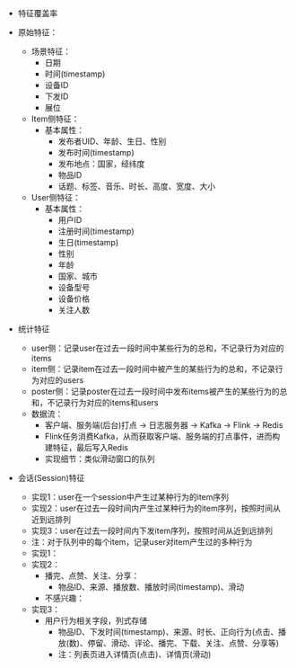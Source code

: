 
* 特征覆盖率
* 原始特征：
  * 场景特征：
    * 日期
    * 时间(timestamp)
    * 设备ID
    * 下发ID
    * 展位
  * Item侧特征：
    * 基本属性：
      * 发布者UID、年龄、生日、性别
      * 发布时间(timestamp)
      * 发布地点：国家，经纬度
      * 物品ID
      * 话题、标签、音乐、时长、高度、宽度、大小
  * User侧特征：
    * 基本属性：
      * 用户ID
      * 注册时间(timestamp)
      * 生日(timestamp)
      * 性别
      * 年龄
      * 国家、城市
      * 设备型号
      * 设备价格
      * 关注人数



* 统计特征
  * user侧：记录user在过去一段时间中某些行为的总和，不记录行为对应的items
  * item侧：记录item在过去一段时间中被产生的某些行为的总和，不记录行为对应的users
  * poster侧：记录poster在过去一段时间中发布items被产生的某些行为的总和，不记录行为对应的items和users
  * 数据流：
    * 客户端、服务端(后台)打点 -> 日志服务器 -> Kafka -> Flink -> Redis
    * Flink任务消费Kafka，从而获取客户端、服务端的打点事件，进而构建特征，最后写入Redis
    * 实现细节：类似滑动窗口的队列

* 会话(Session)特征
  * 实现1：user在一个session中产生过某种行为的item序列
  * 实现2：user在过去一段时间内产生过某种行为的item序列，按照时间从近到远排列
  * 实现3：user在过去一段时间内下发item序列，按照时间从近到远排列
  * 注：对于队列中的每个item，记录user对item产生过的多种行为
  * 实现1：
  * 实现2：
    * 播完、点赞、关注、分享：
      * 物品ID、来源、播放数、播放时间(timestamp)、滑动
    * 不感兴趣：
  * 实现3：
    * 用户行为相关字段，列式存储
      * 物品ID、下发时间(timestamp)、来源、时长、正向行为(点击、播放(数)、停留、滑动、评论、播完、下载、关注、点赞、分享等)
      * 注：列表页进入详情页(点击)、详情页(滑动)
